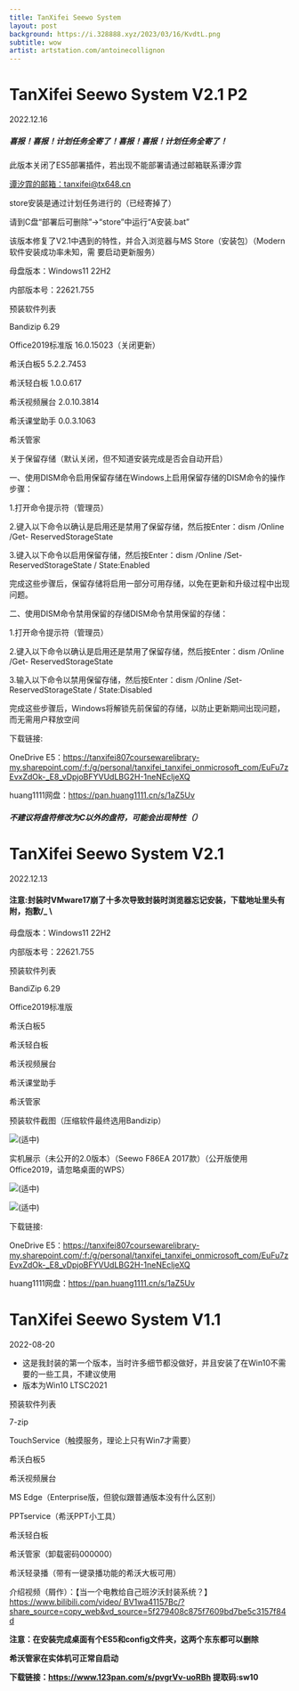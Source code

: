 ```yaml
---
title: TanXifei Seewo System
layout: post
background: https://i.328888.xyz/2023/03/16/KvdtL.png
subtitle: wow
artist: artstation.com/antoinecollignon
---
```


# TanXifei Seewo System V2.1 P2

2022.12.16

##### 喜报！喜报！计划任务全寄了！喜报！喜报！计划任务全寄了！

此版本关闭了ES5部署插件，若出现不能部署请通过邮箱联系谭汐霏

[谭汐霏的邮箱：tanxifei@tx648.cn](mailto:谭汐霏的邮箱：tanxifei@tx648.cn)

store安装是通过计划任务进行的（已经寄掉了）

请到C盘“部署后可删除”→“store”中运行“A安装.bat”

该版本修复了V2.1中遇到的特性，并合入浏览器与MS Store（安装包）（Modern软件安装成功率未知，需 要启动更新服务）

母盘版本：Windows11 22H2

内部版本号：22621.755

预装软件列表

Bandizip 6.29

Office2019标准版 16.0.15023（关闭更新）

希沃白板5 5.2.2.7453

希沃轻白板 1.0.0.617

希沃视频展台 2.0.10.3814

希沃课堂助手 0.0.3.1063

希沃管家

关于保留存储（默认关闭，但不知道安装完成是否会自动开启）

一、使用DISM命令启用保留存储在Windows上启用保留存储的DISM命令的操作步骤：

1.打开命令提示符（管理员）

2.键入以下命令以确认是启用还是禁用了保留存储，然后按Enter：dism /Online /Get- ReservedStorageState

3.键入以下命令以启用保留存储，然后按Enter：dism /Online /Set-ReservedStorageState / State:Enabled

完成这些步骤后，保留存储将启用一部分可用存储，以免在更新和升级过程中出现问题。

二、使用DISM命令禁用保留的存储DISM命令禁用保留的存储：

1.打开命令提示符（管理员）

2.键入以下命令以确认是启用还是禁用了保留存储，然后按Enter：dism /Online /Get- ReservedStorageState

3.输入以下命令以禁用保留存储，然后按Enter：dism /Online /Set-ReservedStorageState / State:Disabled

完成这些步骤后，Windows将解锁先前保留的存储，以防止更新期间出现问题，而无需用户释放空间

下载链接:

OneDrive E5：https://tanxifei807coursewarelibrary-my.sharepoint.com/:f:/g/personal/tanxifei_tanxifei_onmicrosoft_com/EuFu7zEvxZdOk-_E8_vDpjoBFYVUdLBG2H-1neNEcljeXQ

huang1111网盘：https://pan.huang1111.cn/s/1aZ5Uv

##### 不建议将盘符修改为C以外的盘符，可能会出现特性（）

# TanXifei Seewo System V2.1

2022.12.13

#### 注意:封装时VMware17崩了十多次导致封装时浏览器忘记安装，下载地址里头有附，抱歉/_ \

母盘版本：Windows11 22H2

内部版本号：22621.755

预装软件列表

BandiZip 6.29

Office2019标准版

希沃白板5

希沃轻白板

希沃视频展台

希沃课堂助手

希沃管家

预装软件截图（压缩软件最终选用Bandizip）

![(适中)](https://sway.office.com/s/WVaBFerAZKJpd0M6/images/YVNr5vcLRAW8rZ?quality=960&allowAnimation=true)

实机展示（未公开的2.0版本）（Seewo F86EA 2017款）（公开版使用Office2019，请忽略桌面的WPS）

![(适中)](https://sway.office.com/s/WVaBFerAZKJpd0M6/images/zuasOWaFhJa5-o?quality=1199&allowAnimation=true)

![(适中)](https://sway.office.com/s/WVaBFerAZKJpd0M6/images/FNMfxuq1lV4NgN?quality=1199&allowAnimation=true)

下载链接:

OneDrive E5：https://tanxifei807coursewarelibrary-my.sharepoint.com/:f:/g/personal/tanxifei_tanxifei_onmicrosoft_com/EuFu7zEvxZdOk-_E8_vDpjoBFYVUdLBG2H-1neNEcljeXQ

huang1111网盘：https://pan.huang1111.cn/s/1aZ5Uv

# TanXifei Seewo System V1.1

2022-08-20

- 这是我封装的第一个版本，当时许多细节都没做好，并且安装了在Win10不需要的一些工具，不建议使用
- 版本为Win10 LTSC2021

预装软件列表

7-zip

TouchService（触摸服务，理论上只有Win7才需要）

希沃白板5

希沃视频展台

MS Edge（Enterprise版，但貌似跟普通版本没有什么区别）

PPTservice（希沃PPT小工具）

希沃轻白板

希沃管家（卸载密码000000）

希沃轻录播（带有一键录播功能的希沃大板可用）

介绍视频（屑作）：【当一个电教给自己班汐沃封装系统？】 [https://www.bilibili.com/video/ BV1wa41157Bc/?share_source=copy_web&vd_source=5f279408c875f7609bd7be5c3157f84d](https://www.bilibili.com/video/BV1wa41157Bc/?share_source=copy_web&vd_source=5f279408c875f7609bd7be5c3157f84d)

**注意：在安装完成桌面有个ES5和config文件夹，这两个东东都可以删除**

**希沃管家在实体机可正常自启动**

**下载链接：https://www.123pan.com/s/pvgrVv-uoRBh 提取码:sw10**